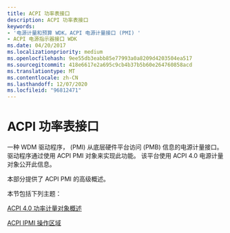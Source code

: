 ```yaml
---
title: ACPI 功率表接口
description: ACPI 功率表接口
keywords:
- '电源计量和预算 WDK，ACPI 电源计量接口 (PMI) '
- ACPI 电源指示器接口 WDK
ms.date: 04/20/2017
ms.localizationpriority: medium
ms.openlocfilehash: 9ee55db3eabb85e77993a0a8209d4203504ea517
ms.sourcegitcommit: 418e6617e2a695c9cb4b37b5b60e264760858acd
ms.translationtype: MT
ms.contentlocale: zh-CN
ms.lasthandoff: 12/07/2020
ms.locfileid: "96812471"
---
```

# <a name="acpi-power-meter-interface"></a>ACPI 功率表接口


一种 WDM 驱动程序， (PMI) 从底层硬件平台访问 (PMB) 信息的电源计量接口。 驱动程序通过使用 ACPI PMI 对象来实现此功能。 该平台使用 ACPI 4.0 电源计量对象公开此信息。

本部分提供了 ACPI PMI 的高级概述。

本节包括下列主题：

[ACPI 4.0 功率计量对象概述](overview-of-the-acpi-4-0-power-metering-objects.md)

[ACPI IPMI 操作区域](acpi-ipmi-operation-region.md)

 

 




